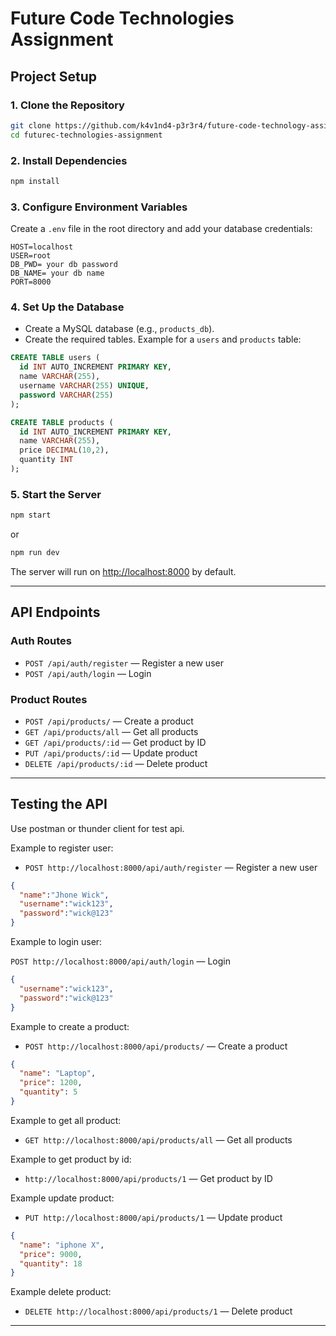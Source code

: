 # Future Code Technologies Assignment

## Project Setup


### 1. Clone the Repository

```sh
git clone https://github.com/k4v1nd4-p3r3r4/future-code-technology-assignment.git
cd futurec-technologies-assignment
```

### 2. Install Dependencies

```sh
npm install
```

### 3. Configure Environment Variables

Create a `.env` file in the root directory and add your database credentials:

```
HOST=localhost
USER=root
DB_PWD= your db password
DB_NAME= your db name
PORT=8000
```

### 4. Set Up the Database

- Create a MySQL database (e.g., `products_db`).
- Create the required tables. Example for a `users` and `products` table:

```sql
CREATE TABLE users (
  id INT AUTO_INCREMENT PRIMARY KEY,
  name VARCHAR(255),
  username VARCHAR(255) UNIQUE,
  password VARCHAR(255)
);

CREATE TABLE products (
  id INT AUTO_INCREMENT PRIMARY KEY,
  name VARCHAR(255),
  price DECIMAL(10,2),
  quantity INT
);
```

### 5. Start the Server

```sh
npm start
```
or 
```sh
npm run dev
```

The server will run on [http://localhost:8000](http://localhost:8000) by default.

---

## API Endpoints

### Auth Routes

- `POST /api/auth/register` — Register a new user
- `POST /api/auth/login` — Login


### Product Routes

- `POST /api/products/` — Create a product
- `GET /api/products/all` — Get all products
- `GET /api/products/:id` — Get product by ID
- `PUT /api/products/:id` — Update product
- `DELETE /api/products/:id` — Delete product

---

## Testing the API

Use postman or thunder client for test api.

Example to register user:

- `POST http://localhost:8000/api/auth/register` — Register a new user

```json
{
  "name":"Jhone Wick",
  "username":"wick123",
  "password":"wick@123"
}
```
Example to login user:

 `POST http://localhost:8000/api/auth/login` — Login

```json
{
  "username":"wick123",
  "password":"wick@123"
}
```

Example to create a product:

- `POST http://localhost:8000/api/products/` — Create a product

```json
{
  "name": "Laptop",
  "price": 1200,
  "quantity": 5
}
```
Example to get all product:

- `GET http://localhost:8000/api/products/all` — Get all products

Example to get product by id:

- `http://localhost:8000/api/products/1` — Get product by ID

Example update product:

- `PUT http://localhost:8000/api/products/1` — Update product

```json
{
  "name": "iphone X",
  "price": 9000,
  "quantity": 18
}
```
Example delete product:

- `DELETE http://localhost:8000/api/products/1` — Delete product



---
